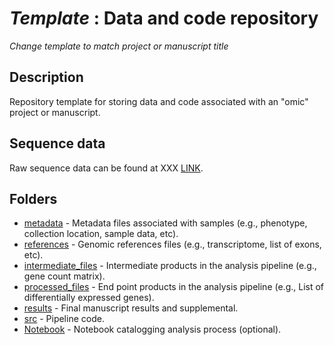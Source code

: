 # *Template* : Data and code repository

*Change template to match project or manuscript title* 

## Description

Repository template for storing data and code associated with an "omic" project or manuscript.

## Sequence data

Raw sequence data can be found at XXX [LINK]().

## Folders

* [metadata](https://github.com/adowneywall/dataRepo_template/tree/main/metadata) - Metadata files associated with samples (e.g., phenotype, collection location, sample data, etc).
* [references](https://github.com/adowneywall/dataRepo_template/tree/main/references) - Genomic references files (e.g., transcriptome, list of exons, etc).  
* [intermediate_files](https://github.com/adowneywall/dataRepo_template/tree/main/intermediate_files) - Intermediate products in the analysis pipeline (e.g., gene count matrix).
* [processed_files](https://github.com/adowneywall/dataRepo_template/tree/main/processed_files) - End point products in the analysis pipeline (e.g., List of differentially expressed genes).
* [results](https://github.com/adowneywall/dataRepo_template/tree/main/results) - Final manuscript results and supplemental.
* [src](https://github.com/adowneywall/dataRepo_template/tree/main/src) - Pipeline code.
* [Notebook](https://github.com/adowneywall/dataRepo_template/tree/main/Notebook) - Notebook catalogging analysis process (optional).

